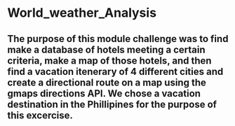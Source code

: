 # World_weather_Analysis
## The purpose of this module challenge was to find make a database of hotels meeting a certain criteria, make a map of those hotels, and then find a vacation itenerary of 4 different cities and create a directional route on a map using the gmaps directions API. We chose a vacation destination in the Phillipines for the purpose of this excercise.